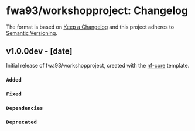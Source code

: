 # fwa93/workshopproject: Changelog

The format is based on [Keep a Changelog](https://keepachangelog.com/en/1.0.0/)
and this project adheres to [Semantic Versioning](https://semver.org/spec/v2.0.0.html).

## v1.0.0dev - [date]

Initial release of fwa93/workshopproject, created with the [nf-core](https://nf-co.re/) template.

### `Added`

### `Fixed`

### `Dependencies`

### `Deprecated`
